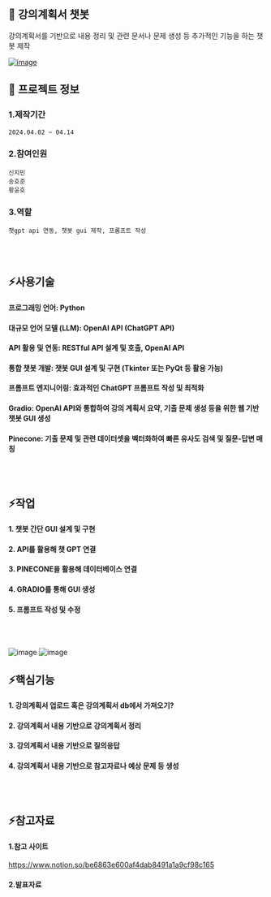 

<!--## Hi there 👋
**jiminnnnnn/jiminnnnnn** is a ✨ _special_ ✨ repository because its `README.md` (this file) appears on your GitHub profile.

Here are some ideas to get you started:

- 🔭 I’m currently working on ...
- 🌱 I’m currently learning ...
- 👯 I’m looking to collaborate on ...
- 🤔 I’m looking for help with ...
- 💬 Ask me about ...
- 📫 How to reach me: ...
- 😄 Pronouns: ...
- ⚡ Fun fact: ...
-->


## 👋 강의계획서 챗봇
강의계획서를 기반으로 내용 정리 및 관련 문서나 문제 생성 등 추가적인 기능을 하는 챗봇 제작
<br/>

[![image](https://github.com/user-attachments/assets/7b541827-ad9d-4815-908d-0858dfc1fd2c)]()
<br/>

## 🌱 프로젝트 정보
### 1.제작기간
	2024.04.02 ~ 04.14
### 2.참여인원
	신지민
 	송호준
  	황윤호
### 3.역할
	챗gpt api 연동, 챗봇 gui 제작, 프롬프트 작성
<br/>
<br/>

## ⚡사용기술
#### 프로그래밍 언어: Python
#### 대규모 언어 모델 (LLM): OpenAI API (ChatGPT API)
#### API 활용 및 연동: RESTful API 설계 및 호출, OpenAI API
#### 통합 챗봇 개발: 챗봇 GUI 설계 및 구현 (Tkinter 또는 PyQt 등 활용 가능)
#### 프롬프트 엔지니어링: 효과적인 ChatGPT 프롬프트 작성 및 최적화
#### Gradio: OpenAI API와 통합하여 강의 계획서 요약, 기출 문제 생성 등을 위한 웹 기반 챗봇 GUI 생성
#### Pinecone: 기출 문제 및 관련 데이터셋을 벡터화하여 빠른 유사도 검색 및 질문-답변 매칭

<br/>
<br/>

## ⚡작업
#### 1. 챗봇 간단 GUI 설계 및 구현
#### 2. API를 활용해 챗 GPT 연결
#### 3. PINECONE을 활용해 데이터베이스 연결
#### 4. GRADIO를 통해 GUI 생성
#### 5. 프롬프트 작성 및 수정

<br/>
<br/>

![image](https://github.com/user-attachments/assets/9b1b5207-841b-4019-9e9d-1d105c5506f7)
![image](https://github.com/user-attachments/assets/cfecd743-cb51-414b-8c8a-fbaf193f3613)

## ⚡핵심기능
#### 	1. 강의계획서 업로드 혹은 강의계획서 db에서 가져오기?
#### 	2. 강의계획서 내용 기반으로 강의계획서 정리
#### 	3. 강의계획서 내용 기반으로 질의응답
#### 	4. 강의계획서 내용 기반으로 참고자료나 예상 문제 등 생성
<br/>
<br/>

## ⚡참고자료
#### 	1.참고 사이트
<https://www.notion.so/be6863e600af4dab8491a1a9cf98c165>
#### 	2.발표자료
 
